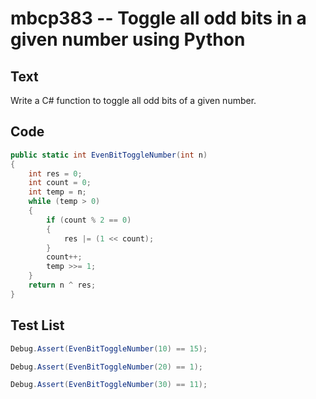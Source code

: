 # mbcp383 -- Toggle all odd bits in a given number using Python

## Text

Write a C# function to toggle all odd bits of a given number.

## Code

```csharp
public static int EvenBitToggleNumber(int n) 
{ 
    int res = 0; 
    int count = 0; 
    int temp = n; 
    while (temp > 0) 
    { 
        if (count % 2 == 0) 
        { 
            res |= (1 << count); 
        } 
        count++; 
        temp >>= 1; 
    } 
    return n ^ res; 
}
```

## Test List

```csharp
Debug.Assert(EvenBitToggleNumber(10) == 15);
```

```csharp
Debug.Assert(EvenBitToggleNumber(20) == 1);
```

```csharp
Debug.Assert(EvenBitToggleNumber(30) == 11);
```
